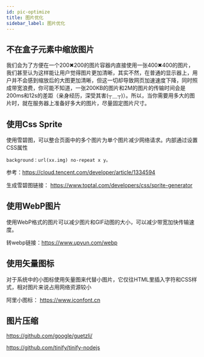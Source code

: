 ```yaml
---
id: pic-optimize
title: 图片优化
sidebar_label: 图片优化
---
```


## 不在盒子元素中缩放图片

我们会为了方便在一个200✖200的图片容器内直接使用一张400✖400的图片，我们甚至认为这样能让用户觉得图片更加清晰，其实不然，在普通的显示器上，用户并不会感到缩放后的大图更加清晰，但这一切却导致网页加速速度下降，同时照成带宽浪费，你可能不知道，一张200KB的图片和2M的图片的传输时间会是200ms和12s的差距（亲身经历，深受其害(┬＿┬)）。所以，当你需要用多大的图片时，就在服务器上准备好多大的图片，尽量固定图片尺寸。
## 使用Css Sprite
 使用雪碧图，可以整合页面中的多个图片为单个图片减少网络请求。内部通过设置CSS属性
```
background：url(xx.img) no-repeat x y。
```
参考：https://cloud.tencent.com/developer/article/1334594

生成雪碧图链接： https://www.toptal.com/developers/css/sprite-generator
## 使用WebP图片

使用WebP格式的图片可以减少图片和GIF动图的大小，可以减少带宽加快传输速度。

转webp链接：https://www.upyun.com/webp

## 使用矢量图标

对于系统中的小图标使用矢量图来代替小图片，它仅往HTML里插入字符和CSS样式，相对图片来说占用网络资源较小

阿里小图标： https://www.iconfont.cn

## 图片压缩

https://github.com/google/guetzli/

https://github.com/tinify/tinify-nodejs
